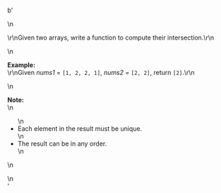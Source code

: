 b'<div class="question-description">\n<p><p>\r\nGiven two arrays, write a function to compute their intersection.\r\n</p>\n<p><b>Example:</b><br/>\r\nGiven <i>nums1</i> = <code>[1, 2, 2, 1]</code>, <i>nums2</i> = <code>[2, 2]</code>, return <code>[2]</code>.\r\n</p>\n<p><b>Note:</b><br/>\n<ul>\n<li>Each element in the result must be unique.</li>\n<li>The result can be in any order.</li>\n</ul>\n</p></p>\n</div>'